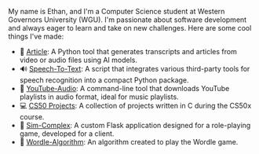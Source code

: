 My name is Ethan, and I'm a Computer Science student at Western Governors University (WGU). I'm passionate about software development and always eager to learn and take on new challenges. Here are some cool things I've made:

- 📝 [Article](https://github.com/Morbid1134/Article): A Python tool that generates transcripts and articles from video or audio files using AI models.
- 🔊 [Speech-To-Text](https://github.com/Morbid1134/Speech-To-Text): A script that integrates various third-party tools for speech recognition into a compact Python package.
- 🎵 [YouTube-Audio](https://github.com/Morbid1134/YouTube-Audio): A command-line tool that downloads YouTube playlists in audio format, ideal for music playlists.
- 💻 [CS50 Projects](https://github.com/Morbid1134/CS50): A collection of projects written in C during the CS50x course.
- 🎲 [Sim-Complex](https://github.com/Morbid1134/Sim-Complex): A custom Flask application designed for a role-playing game, developed for a client.
- 🧩 [Wordle-Algorithm](https://github.com/Morbid1134/Wordle-Algorithm): An algorithm created to play the Wordle game.
